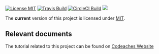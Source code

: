 [![License MIT][MIT badge]][MIT]
[![Travis Build][Travis badge]][Travis]
[![CircleCI Build][CircleCI badge]][CircleCI]
[![][Paypal Donate Img]][Paypal Donate Link]

The **current** version of this project is licensed under [MIT].

## Relevant documents

The tutorial related to this project can be found on [Codeaches Website]

[MIT badge]: https://img.shields.io/:license-MIT%202.0-blue.svg
[MIT]: https://opensource.org/licenses/mit-license.php

[Paypal Donate Img]: https://www.paypalobjects.com/en_US/i/btn/btn_donate_SM.gif
[Paypal Donate Link]: https://www.paypal.com/cgi-bin/webscr?cmd=_donations&business=FLER29DWAYJ58&currency_code=USD&source=url

[Codeaches Website]: https://codeaches.com

[Travis badge]: https://img.shields.io/travis/codeaches/oauth2-and-resource-servers/master.svg?label=Travis%20Code%20Build&style=flat
[Travis]: https://travis-ci.org/codeaches/oauth2-and-resource-servers/builds

[CircleCI badge]: https://circleci.com/gh/codeaches/oauth2-and-resource-servers.svg?style=svg
[CircleCI]: https://circleci.com/gh/codeaches/oauth2-and-resource-servers
